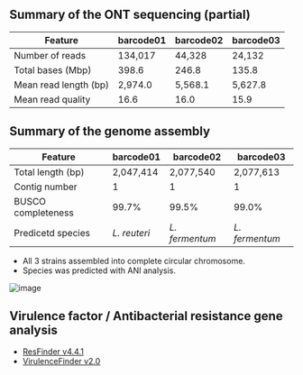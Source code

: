 ## Summary of the ONT sequencing (partial)

Feature | barcode01 | barcode02 | barcode03
---- | ---- | ---- | ----
Number of reads | 134,017 | 44,328 | 24,132
Total bases (Mbp) | 398.6 | 246.8 | 135.8
Mean read length (bp) | 2,974.0 | 5,568.1 | 5,627.8
Mean read quality | 16.6 | 16.0 | 15.9

## Summary of the genome assembly

Feature | barcode01 | barcode02 | barcode03
---- | ---- | ---- | ----
Total length (bp) | 2,047,414 | 2,077,540 | 2,077,613
Contig number | 1 | 1 | 1
BUSCO completeness | 99.7% | 99.5% | 99.0%
Predicetd species | _L. reuteri_ | _L. fermentum_ | _L. fermentum_

* All 3 strains assembled into complete circular chromosome.
* Species was predicted with ANI analysis.

![image](https://github.com/logcossin/ForReport/assets/49052882/7f58269e-c4bd-47f3-8ea0-10a3dddf7154)

## Virulence factor / Antibacterial resistance gene analysis

* [ResFinder v4.4.1](http://genepi.food.dtu.dk/resfinder)
* [VirulenceFinder v2.0](https://cge.food.dtu.dk/services/VirulenceFinder/)

